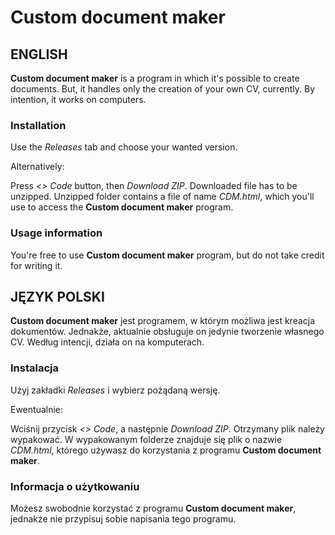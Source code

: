 # Custom document maker

## ENGLISH

**Custom document maker** is a program in which it's possible to create documents.
But, it handles only the creation of your own CV, currently.
By intention, it works on computers.

### Installation

Use the *Releases* tab and choose your wanted version.

Alternatively:

Press *<> Code* button, then *Download ZIP*.
Downloaded file has to be unzipped.
Unzipped folder contains a file of name *CDM.html*, which you'll use to access the **Custom document maker** program.

### Usage information

You're free to use **Custom document maker** program, but do not take credit for writing it.



## JĘZYK POLSKI

**Custom document maker** jest programem, w którym możliwa jest kreacja dokumentów.
Jednakże, aktualnie obsługuje on jedynie tworzenie własnego CV.
Według intencji, działa on na komputerach.

### Instalacja

Użyj zakładki *Releases* i wybierz pożądaną wersję. 

Ewentualnie:

Wciśnij przycisk *<> Code*, a następnie *Download ZIP*.
Otrzymany plik należy wypakować.
W wypakowanym folderze znajduje się plik o nazwie *CDM.html*, którego używasz do korzystania z programu **Custom document maker**.

### Informacja o użytkowaniu

Możesz swobodnie korzystać z programu **Custom document maker**, jednakże nie przypisuj sobie napisania tego programu.
